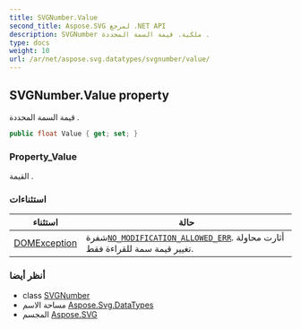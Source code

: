 ```yaml
---
title: SVGNumber.Value
second_title: Aspose.SVG لمرجع .NET API
description: SVGNumber ملكية. قيمة السمة المحددة .
type: docs
weight: 10
url: /ar/net/aspose.svg.datatypes/svgnumber/value/
---
```

## SVGNumber.Value property

قيمة السمة المحددة .

```csharp
public float Value { get; set; }
```

### Property_Value

القيمة .

### استثناءات

| استثناء | حالة |
| --- | --- |
| [DOMException](../../../aspose.svg.dom/domexception/) | شفرة[`NO_MODIFICATION_ALLOWED_ERR`](../../../aspose.svg.dom/domexception/no_modification_allowed_err/). أثارت محاولة تغيير قيمة سمة للقراءة فقط. |

### أنظر أيضا

* class [SVGNumber](../)
* مساحة الاسم [Aspose.Svg.DataTypes](../../svgnumber/)
* المجسم [Aspose.SVG](../../../)


